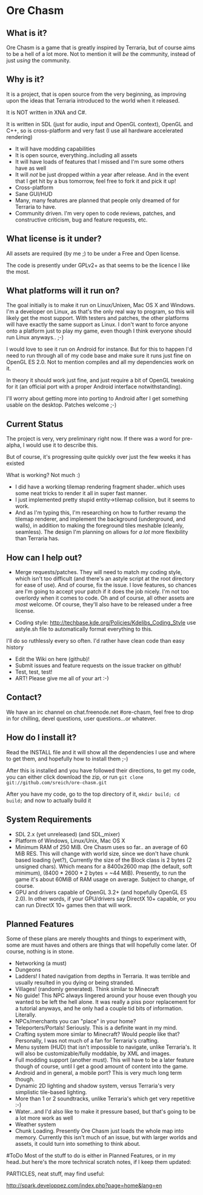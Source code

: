 # Ore Chasm

## What is it?

Ore Chasm is a game that is greatly inspired by Terraria, but of course aims to
be a hell of a lot more. Not to mention it will *be* the community, instead of
just *using* the community.

## Why is it?

It is a project, that is open source from the very beginning, as improving upon
the ideas that Terraria introduced to the world when it released.

It is NOT written in XNA and C#.

It is written in SDL (just for audio, input and OpenGL context), OpenGL
and C++, so is cross-platform and very fast (I use all hardware
accelerated rendering)

* It will have modding capabilities
* It is open source, everything..including all assets
* It will have loads of features that I missed and I'm sure some others have as
well
* It will *not* be just dropped within a year after release. And in the event
that I get hit by a bus tomorrow, feel free to fork it and pick it up!
* Cross-platform
* Sane GUI/HUD
* Many, many features are planned that people only dreamed of for Terraria to
have.
* Community driven. I'm very open to code reviews, patches, and constructive
criticism, bug and feature requests, etc.


## What license is it under?

All assets are required (by me ;) to be under a Free and Open license.

The code is presently under GPLv2+ as that seems to be the licence
I like the most.

## What platforms will it run on?

The goal initially is to make it run on Linux/Unixen, Mac OS X and Windows.
I'm a developer on Linux, as that's the only real way to program, so this
will likely get the most support. With testers and patches, the other platforms
will have exactly the same support as Linux. I don't want to force anyone onto a
platform just to play my game, even though I think everyone should run Linux
anyways.. ;-)

I would love to see it run on Android for instance. But for this to happen
I'd need to run through all of my code base and make sure it runs just fine
on OpenGL ES 2.0. Not to mention compiles and all my dependencies work on it.

In theory it should work just fine, and just require a bit of OpenGL tweaking
for it (an official port with a proper Android interface notwithstanding).

I'll worry about getting more into porting to Android after I get something
usable on the desktop. Patches welcome ;-)

## Current Status

The project is very, very preliminary right now. If there was a word for
pre-alpha, I would use it to describe this.

But of course, it's progressing quite quickly over just the few weeks it has
existed

What is working? Not much :)

* I did have a working tilemap rendering fragment shader..which uses some neat
tricks to render it all in super fast manner.
* I just implemented pretty stupid entity->tilemap collision, but it seems to
work.
* And as I'm typing this, I'm researching on how to further revamp the tilemap
renderer, and implement the background (underground, and walls), in addition
to making the foreground tiles meshable (cleanly, seamless). The design
I'm planning on allows for *a lot* more flexibility than Terraria has.

## How can I help out?

* Merge requests/patches. They will need to match my coding style, which isn't too
difficult (and there's an astyle script at the root directory for ease of use).
And of course, fix the issue. I love features, so chances are I'm going to accept
your patch if it does the job nicely. I'm not too overlordy when it comes to code.
Oh and of course, all other assets are *most* welcome. Of course, they'll also
have to be released under a free license.

* Coding style:  http://techbase.kde.org/Policies/Kdelibs_Coding_Style
use astyle.sh file to automatically format everything to this.

I'll do so ruthlessly every so often. I'd rather have clean code than easy history

* Edit the Wiki on here (github)!
* Submit issues and feature requests on the issue tracker on github!
* Test, test, test!
* ART! Please give me all of your art :-)

## Contact?

We have an irc channel on chat.freenode.net #ore-chasm, feel free to drop in for
chilling, devel questions, user questions...or whatever.

## How do I install it?

Read the INSTALL file and it will show all the dependencies I use and where to
get them, and hopefully how to install them ;-)

After this is installed and you have followed their directions, to get my code,
you can either click download the zip, or run `git clone git://github.com/sreich/ore-chasm.git`

After you have my code, go to the top directory of it, `mkdir build; cd build;`
and now to actually build it




## System Requirements
* SDL 2.x (yet unreleased) (and SDL_mixer)
* Platform of Windows, Linux/Unix, Mac OS X
* Minimum RAM of 250 MiB. Ore Chasm uses so far.. an average of 60 MiB RES.
This will change with world size, since we don't have chunk based loading
(yet?), Currently the size of the Block class is 2 bytes (2 unsigned chars).
Which means for a 8400x2600 map (the default, soft minimum), (8400 \* 2600 \*
2 bytes = ~44 MiB). Presently, to run the game it's about 60MiB of RAM usage on
average. Subject to change, of course.
* GPU and drivers capable of OpenGL 3.2+ (and hopefully OpenGL ES 2.0).
In other words, if your GPU/drivers say DirectX 10+ capable, or you can run
DirectX 10+ games then that will work.

## Planned Features
Some of these plans are merely thoughts and things to experiment with, some are
must haves and others are things that will hopefully come later. Of course,
nothing is in stone.

* Networking (a must)
* Dungeons
* Ladders! I hated navigation from depths in Terraria. It was terrible and
usually resulted in you dying or being stranded.
* Villages! (randomly generated). Think similar to Minecraft
* No guide! This NPC always lingered around your house even though you wanted to
be left the hell alone. It was really a piss poor replacement for a tutorial
anyways, and he only had a couple tid bits of information. Literally.
* NPCs/merchants you can "place" in your home?
* Teleporters/Portals! Seriously. This is a definite want in my mind.
* Crafting system more simlar to Minecraft? Would people like that? Personally,
I was not much of a fan for Terraria's crafting.
* Menu system (HUD) that isn't impossible to navigate, unlike Terraria's. It
will also be customizable/fully moddable, by XML and images.
* Full modding support (another must). This will have to be a later feature
though of course, until I get a good amount of content into the game.
* Android and in general, a mobile port? This is very much long term though.
* Dynamic 2D lighting and shadow system, versus Terraria's very simplistic
tile-based lighting.
* More than 1 or 2 soundtracks, unlike Terraria's which get very repetitive :-)
* Water...and I'd also like to make it pressure based, but that's going to
be a lot more work as well
* Weather system
* Chunk Loading. Presently Ore Chasm just loads the whole map into memory.
Currently this isn't much of an issue, but with larger worlds and assets,
it could turn into something to think about.


#ToDo
Most of the stuff to do is either in Planned Features, or in my head..but here's
the more technical scratch notes, if I keep them updated:

PARTICLES, neat stuff, may find useful:

http://spark.developpez.com/index.php?page=home&lang=en

